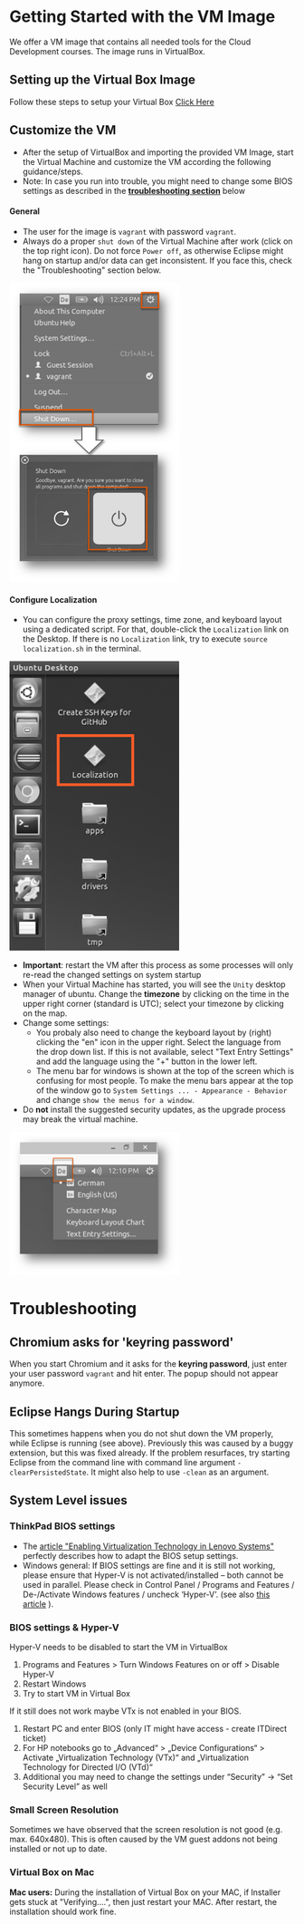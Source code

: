 # Getting Started with the VM Image

We offer a VM image that contains all needed tools for the Cloud Development courses. The image runs in VirtualBox.

## Setting up the Virtual Box Image
Follow these steps to setup your Virtual Box [Click Here](VMImage_GettingStarted_VirtualBox.md)

<div id="inside-the-vm"></div>

## Customize the VM
- After the setup of VirtualBox and importing the provided VM Image, start the Virtual Machine and customize the VM according the following guidance/steps.
- Note: In case you run into trouble, you might need to change some BIOS settings as described in the **[troubleshooting section](#troubleshooting)** below

#### General
- The user for the image is `vagrant` with password `vagrant`.
- Always do a proper `shut down` of the Virtual Machine after work (click on the top right icon). Do not force `Power off`, as otherwise Eclipse might hang on startup and/or data can get inconsistent. If you face this, check the "Troubleshooting" section below.

<img src="images/VM_Shut_Down.png " width="300" />

#### Configure Localization
- You can configure the proxy settings, time zone, and keyboard layout using a dedicated script. For that, double-click the `Localization` link on the Desktop. If there is no `Localization` link, try to execute `source localization.sh` in the terminal.

<img src="images/VM_Execute_Localization.png " width="300" />

  - **Important**: restart the VM after this process as some processes will only re-read the changed settings on system startup
  - When your Virtual Machine has started, you will see the `Unity` desktop manager of ubuntu. Change the **timezone** by clicking on the time in the upper right corner (standard is UTC); select your timezone by clicking on the map.
  - Change some settings:
    - You probaly also need to change the keyboard layout by (right) clicking the "en" icon in the upper right. Select the language from the drop down list. If this is not available, select "Text Entry Settings" and add the language using the "+" button in the lower left.
    - The menu bar for windows is shown at the top of the screen which is confusing for most people. To make the menu bars appear at the top of the window go to `System Settings ... - Appearance - Behavior` and change `show the menus for a window`.
- Do **not** install the suggested security updates, as the upgrade process may break the virtual machine.

<img src="images/VM_Change_Keyboard_Layout.png " width="300" />

# Troubleshooting

## Chromium asks for 'keyring password'
When you start Chromium and it asks for the **keyring password**, just enter your user password `vagrant` and hit enter. The popup should not appear anymore.

## Eclipse Hangs During Startup
This sometimes happens when you do not shut down the VM properly, while Eclipse is running (see above). Previously this was caused by a buggy extension, but this was fixed already. If the problem resurfaces, try starting Eclipse from the command line with command line argument `-clearPersistedState`. It might also help to use `-clean` as an argument.

## System Level issues

### ThinkPad BIOS settings
* The [article "Enabling Virtualization Technology in Lenovo Systems"](http://amiduos.com/support/knowledge-base/article/enabling-virtualization-in-lenovo-systems) perfectly describes how to adapt the BIOS setup settings.
* Windows general: If BIOS settings are fine and it is still not working, please ensure that Hyper-V is not activated/installed – both cannot be used in parallel. Please check in Control Panel / Programs and Features / De-/Activate Windows features / uncheck ‘Hyper-V’. (see also [this article](https://forums.lenovo.com/t5/Windows-7-Discussion/Intel-VT-Virtualization-Technology-Enabled-but-not-recognized-on/td-p/1599332) ).

### BIOS settings & Hyper-V
Hyper-V needs to be disabled to start the VM in VirtualBox
1. Programs and Features > Turn Windows Features on or off > Disable Hyper-V
2. Restart Windows
3. Try to start VM in Virtual Box

If it still does not work maybe VTx is not enabled in your BIOS.
1.	Restart PC and enter BIOS (only IT might have access - create ITDirect ticket)
2.	For HP notebooks go to „Advanced“ > „Device Configurations“ > Activate „Virtualization Technology (VTx)“ and „Virtualization Technology for Directed I/O (VTd)“
3.  Additional you may need to change the settings under “Security” -> “Set Security Level” as well

### Small Screen Resolution
Sometimes we have observed that the screen resolution is not good (e.g. max. 640x480).
This is often caused by the VM guest addons not being installed or not up to date.

### Virtual Box on Mac 

**Mac users:** During the installation of Virtual Box on your MAC, if Installer gets stuck at "Verifying....", then just restart your MAC. After restart, the installation should work fine.
